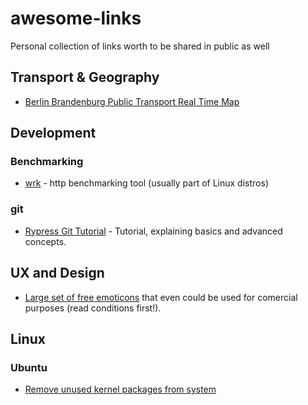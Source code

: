 # awesome-links
Personal collection of links worth to be shared in public as well

## Transport & Geography

- [Berlin Brandenburg Public Transport Real Time Map](http://fahrinfo.vbb.de/bin/help.exe/dn?L=vs_mobilitymap&&tpl=fullmap&tabApp=show)

## Development

### Benchmarking

- [wrk](https://github.com/wg/wrk) - http benchmarking tool (usually part of Linux distros)

### git

- [Rypress Git Tutorial](http://rypress.com/tutorials/git/index) - Tutorial, explaining basics and advanced concepts.

## UX and Design

- [Large set of free emoticons](http://emojione.com/) that even could be used for comercial purposes (read conditions first!).

## Linux

### Ubuntu

- [Remove unused kernel packages from system](http://askubuntu.com/a/259092/379395)

